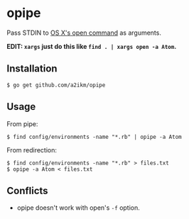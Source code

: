opipe
==========

Pass STDIN to [OS X's open command](https://developer.apple.com/library/mac/documentation/Darwin/Reference/ManPages/man1/open.1.html) as arguments.

**EDIT: `xargs` just do this like `find . | xargs open -a Atom`.**

Installation
------------

    $ go get github.com/a2ikm/opipe

Usage
------------

From pipe:

    $ find config/environments -name "*.rb" | opipe -a Atom

From redirection:

    $ find config/environments -name "*.rb" > files.txt
    $ opipe -a Atom < files.txt

Conflicts
------------

- opipe doesn't work with open's `-f` option.
